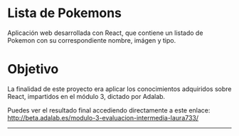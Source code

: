# Lista de Pokemons

Aplicación web desarrollada con React, que contiene un listado de Pokemon con su correspondiente nombre, imágen y tipo.

# Objetivo

La finalidad de este proyecto era aplicar los conocimientos adquiridos sobre React, impartidos en el módulo 3, dictado por Adalab.

Puedes ver el resultado final accediendo directamente a este enlace:
http://beta.adalab.es/modulo-3-evaluacion-intermedia-laura733/

---
